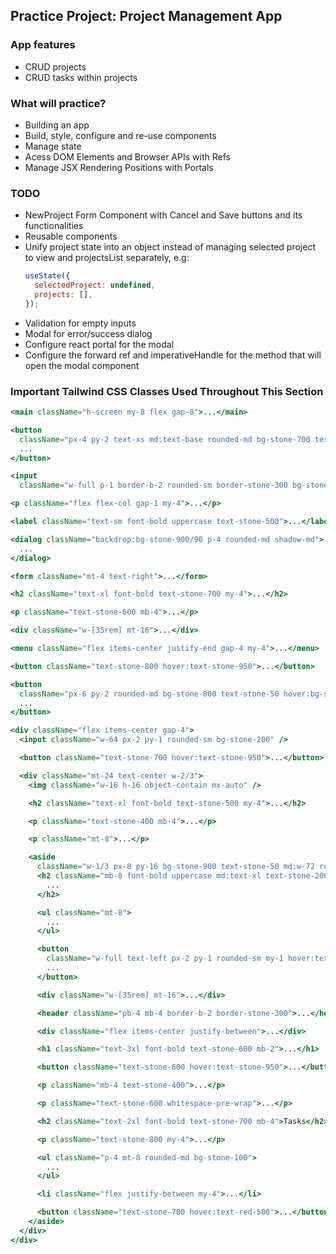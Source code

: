 ## Practice Project: Project Management App

### App features

- CRUD projects
- CRUD tasks within projects

### What will practice?

- Building an app
- Build, style, configure and re-use components
- Manage state
- Acess DOM Elements and Browser APIs with Refs
- Manage JSX Rendering Positions with Portals

### TODO

- NewProject Form Component with Cancel and Save buttons and its functionalities
- Reusable components
- Unify project state into an object instead of managing selected project to view and projectsList separately, e.g:
  ```jsx
  useState({
    selectedProject: undefined,
    projects: [],
  });
  ```
- Validation for empty inputs
- Modal for error/success dialog
- Configure react portal for the modal
- Configure the forward ref and imperativeHandle for the method that will open the modal component

### Important Tailwind CSS Classes Used Throughout This Section

```jsx
<main className="h-screen my-8 flex gap-8">...</main>

<button
  className="px-4 py-2 text-xs md:text-base rounded-md bg-stone-700 text-stone-400 hover:bg-stone-600 hover:text-stone-100">
  ...
</button>

<input
  className="w-full p-1 border-b-2 rounded-sm border-stone-300 bg-stone-200 text-stone-600 focus:outline-none focus:border-stone-600" />

<p className="flex flex-col gap-1 my-4">...</p>

<label className="text-sm font-bold uppercase text-stone-500">...</label>

<dialog className="backdrop:bg-stone-900/90 p-4 rounded-md shadow-md">
  ...
</dialog>

<form className="mt-4 text-right">...</form>

<h2 className="text-xl font-bold text-stone-700 my-4">...</h2>

<p className="text-stone-600 mb-4">...</p>

<div className="w-[35rem] mt-16">...</div>

<menu className="flex items-center justify-end gap-4 my-4">...</menu>

<button className="text-stone-800 hover:text-stone-950">...</button>

<button
  className="px-6 py-2 rounded-md bg-stone-800 text-stone-50 hover:bg-stone-950">
  ...
</button>

<div className="flex items-center gap-4">
  <input className="w-64 px-2 py-1 rounded-sm bg-stone-200" />

  <button className="text-stone-700 hover:text-stone-950">...</button>

  <div className="mt-24 text-center w-2/3">
    <img className="w-16 h-16 object-contain mx-auto" />

    <h2 className="text-xl font-bold text-stone-500 my-4">...</h2>

    <p className="text-stone-400 mb-4">...</p>

    <p className="mt-8">...</p>

    <aside
      className="w-1/3 px-8 py-16 bg-stone-900 text-stone-50 md:w-72 rounded-r-xl">
      <h2 className="mb-8 font-bold uppercase md:text-xl text-stone-200">
        ...
      </h2>

      <ul className="mt-8">
        ...
      </ul>

      <button
        className="w-full text-left px-2 py-1 rounded-sm my-1 hover:text-stone-200 hover:bg-stone-800">
        ...
      </button>

      <div className="w-[35rem] mt-16">...</div>

      <header className="pb-4 mb-4 border-b-2 border-stone-300">...</header>

      <div className="flex items-center justify-between">...</div>

      <h1 className="text-3xl font-bold text-stone-600 mb-2">...</h1>

      <button className="text-stone-600 hover:text-stone-950">...</button>

      <p className="mb-4 text-stone-400">...</p>

      <p className="text-stone-600 whitespace-pre-wrap">...</p>

      <h2 className="text-2xl font-bold text-stone-700 mb-4">Tasks</h2>

      <p className="text-stone-800 my-4">...</p>

      <ul className="p-4 mt-8 rounded-md bg-stone-100">
        ...
      </ul>

      <li className="flex justify-between my-4">...</li>

      <button className="text-stone-700 hover:text-red-500">...</button>
    </aside>
  </div>
</div>
```

